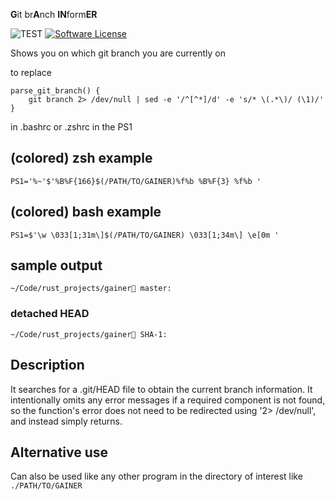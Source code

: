 **G**it br**A**nch **IN**form**ER**

![TEST](https://github.com/gwirn/gainer/actions/workflows/build_test.yml/badge.svg)
[![Software License](https://img.shields.io/badge/license-MIT-brightgreen.svg)](/LICENSE.md)

Shows you on which git branch you are currently on

to replace 
```
parse_git_branch() {
    git branch 2> /dev/null | sed -e '/^[^*]/d' -e 's/* \(.*\)/ (\1)/'
}
```
in .bashrc or .zshrc in the PS1 

## (colored) zsh example
`PS1='%~'$'%B%F{166}$(/PATH/TO/GAINER)%f%b %B%F{3} %f%b '`

## (colored) bash example
`PS1=$'\w \033[1;31m\]$(/PATH/TO/GAINER) \033[1;34m\] \e[0m '`

## sample output
`~/Code/rust_projects/gainer🌿 master:`
### detached HEAD
`~/Code/rust_projects/gainer🌿 SHA-1:`

 
## Description
It searches for a .git/HEAD file to obtain the current branch information.
It intentionally omits any error messages if a required component is not found, so the function's error does not need to be redirected using '2> /dev/null', and instead simply returns. 

## Alternative use
Can also be used like any other program in the directory of interest like `./PATH/TO/GAINER`
